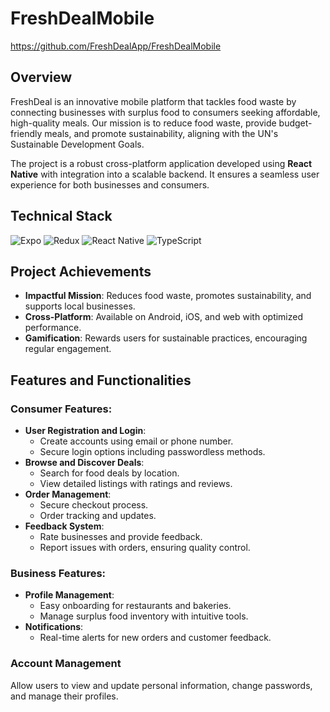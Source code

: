 # FreshDealMobile

https://github.com/FreshDealApp/FreshDealMobile

## Overview
FreshDeal is an innovative mobile platform that tackles food waste by connecting businesses with surplus food to consumers seeking affordable, high-quality meals. Our mission is to reduce food waste, provide budget-friendly meals, and promote sustainability, aligning with the UN's Sustainable Development Goals.

The project is a robust cross-platform application developed using **React Native** with integration into a scalable backend. It ensures a seamless user experience for both businesses and consumers.

## Technical Stack

![Expo](https://img.shields.io/badge/expo-1C1E24?style=for-the-badge&logo=expo&logoColor=#D04A37)
![Redux](https://img.shields.io/badge/redux-%23593d88.svg?style=for-the-badge&logo=redux&logoColor=white)
![React Native](https://img.shields.io/badge/react_native-%2320232a.svg?style=for-the-badge&logo=react&logoColor=%2361DAFB)
![TypeScript](https://img.shields.io/badge/typescript-%23007ACC.svg?style=for-the-badge&logo=typescript&logoColor=white)

## Project Achievements
- **Impactful Mission**: Reduces food waste, promotes sustainability, and supports local businesses.
- **Cross-Platform**: Available on Android, iOS, and web with optimized performance.
- **Gamification**: Rewards users for sustainable practices, encouraging regular engagement.

## Features and Functionalities
### Consumer Features:
- **User Registration and Login**: 
  - Create accounts using email or phone number.
  - Secure login options including passwordless methods.
- **Browse and Discover Deals**:
  - Search for food deals by location.
  - View detailed listings with ratings and reviews.
- **Order Management**:
  - Secure checkout process.
  - Order tracking and updates.
- **Feedback System**:
  - Rate businesses and provide feedback.
  - Report issues with orders, ensuring quality control.

### Business Features:
- **Profile Management**:
  - Easy onboarding for restaurants and bakeries.
  - Manage surplus food inventory with intuitive tools.
- **Notifications**:
  - Real-time alerts for new orders and customer feedback.

### Account Management
Allow users to view and update personal information, change passwords, and manage their profiles.

